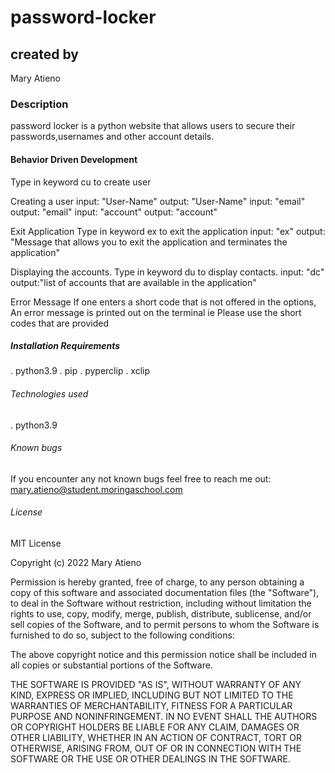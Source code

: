 # password-locker

## created by

Mary Atieno

### Description

password locker is a python website that allows users to secure their passwords,usernames and other account details.

#### Behavior Driven Development

Type in keyword cu to create user

Creating a user
input: "User-Name" output: "User-Name" input: "email" output: "email" input: "account" output: "account"

Exit Application
Type in keyword ex to exit the application input: "ex" output: "Message that allows you to exit the application and terminates the application"

Displaying the accounts.
Type in keyword du to display contacts. input: "dc" output:"list of accounts that are available in the application"

Error Message
If one enters a short code that is not offered in the options, An error message is printed out on the terminal ie Please use the short codes that are provided

##### Installation Requirements

. python3.9
. pip
. pyperclip
. xclip

###### Technologies used

. python3.9

###### Known bugs

If you encounter any not known bugs feel free to reach me out: mary.atieno@student.moringaschool.com

###### License

MIT License

Copyright (c) 2022 Mary Atieno

Permission is hereby granted, free of charge, to any person obtaining a copy
of this software and associated documentation files (the "Software"), to deal
in the Software without restriction, including without limitation the rights
to use, copy, modify, merge, publish, distribute, sublicense, and/or sell
copies of the Software, and to permit persons to whom the Software is
furnished to do so, subject to the following conditions:

The above copyright notice and this permission notice shall be included in all
copies or substantial portions of the Software.

THE SOFTWARE IS PROVIDED "AS IS", WITHOUT WARRANTY OF ANY KIND, EXPRESS OR
IMPLIED, INCLUDING BUT NOT LIMITED TO THE WARRANTIES OF MERCHANTABILITY,
FITNESS FOR A PARTICULAR PURPOSE AND NONINFRINGEMENT. IN NO EVENT SHALL THE
AUTHORS OR COPYRIGHT HOLDERS BE LIABLE FOR ANY CLAIM, DAMAGES OR OTHER
LIABILITY, WHETHER IN AN ACTION OF CONTRACT, TORT OR OTHERWISE, ARISING FROM,
OUT OF OR IN CONNECTION WITH THE SOFTWARE OR THE USE OR OTHER DEALINGS IN THE
SOFTWARE.
